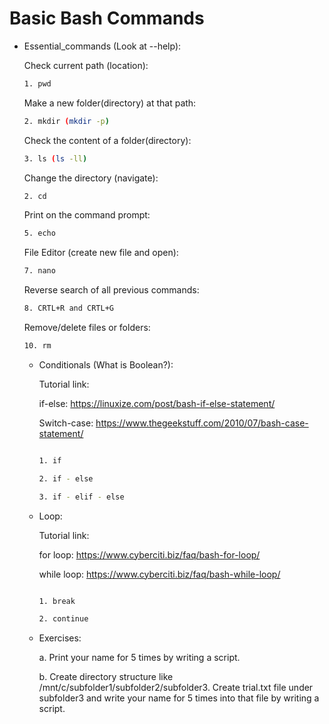   # Basic Bash Commands
  
  
  - Essential_commands (Look at --help):
      
      Check current path (location):
      
      ```bash
      1. pwd
      ```
      Make a new folder(directory) at that path:
      
      ```bash
      2. mkdir (mkdir -p)
      ```
      Check the content of a folder(directory):
      
      ```bash
      3. ls (ls -ll)
      ```
      Change the directory (navigate):
      
      ```bash
      2. cd
      ```
      Print on the command prompt:

      ```bash
      5. echo
      ```
      File Editor (create new file and open):

      ```bash
      7. nano
      ```
      Reverse search of all previous commands:
      
      ```bash
      8. CRTL+R and CRTL+G
      ```
      Remove/delete files or folders:

      ```bash
      10. rm
      ```

    - Conditionals (What is Boolean?): 

      Tutorial link: 

      if-else:
      https://linuxize.com/post/bash-if-else-statement/

      Switch-case: 
      https://www.thegeekstuff.com/2010/07/bash-case-statement/

      ```bash

      1. if

      2. if - else

      3. if - elif - else

      ```

    - Loop: 

      Tutorial link: 

      for loop:
      https://www.cyberciti.biz/faq/bash-for-loop/

      while loop: 
      https://www.cyberciti.biz/faq/bash-while-loop/

      ```bash

      1. break

      2. continue

      ```

    - Exercises: 

      a. Print your name for 5 times by writing a script.

      b. Create directory structure like /mnt/c/subfolder1/subfolder2/subfolder3. Create trial.txt file under subfolder3 and write your name for 5 times into that file by writing a script.
